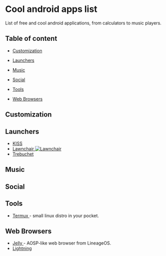 # Cool android apps list
List of free and cool android applications,
from calculators to music players.
## Table of content

* [ Customization ]( #customization )

* [ Launchers ]( #launchers )

* [ Music ]( #music )

* [ Social ]( #social )

* [ Tools ]( #tools )

* [ Web Browsers ]( #web-browsers )

## Customization

## Launchers
* [ KISS ]( https://github.com/Neamar/KISS )
* [ Lawnchair ]( https://github.com/LawnchairLauncher/Lawnchair ) [ ![ Lawnchair ]( https://upload.wikimedia.org/wikipedia/commons/thumb/c/cd/Get_it_on_Google_play.svg/2000px-Get_it_on_Google_play.svg.png ) ]( https://play.google.com/store/apps/details?id=ch.deletescape.lawnchair.plah )
* [ Trebuchet ]( https://github.com/CyanogenMod/android_packages_apps_Trebuchet )
## Music

## Social

## Tools
* [ Termux ]( https://github.com/termux/termux-app/blob/master/README.md ) - small linux distro in your pocket.
## Web Browsers
* [ Jelly ]( https://forum.xda-developers.com/android/apps-games/apk-jelly-browser-t3600876/page1 ) - AOSP-like web browser from LineageOS.
* [ Lightning ]( https://github.com/anthonycr/Lightning-Browser )
